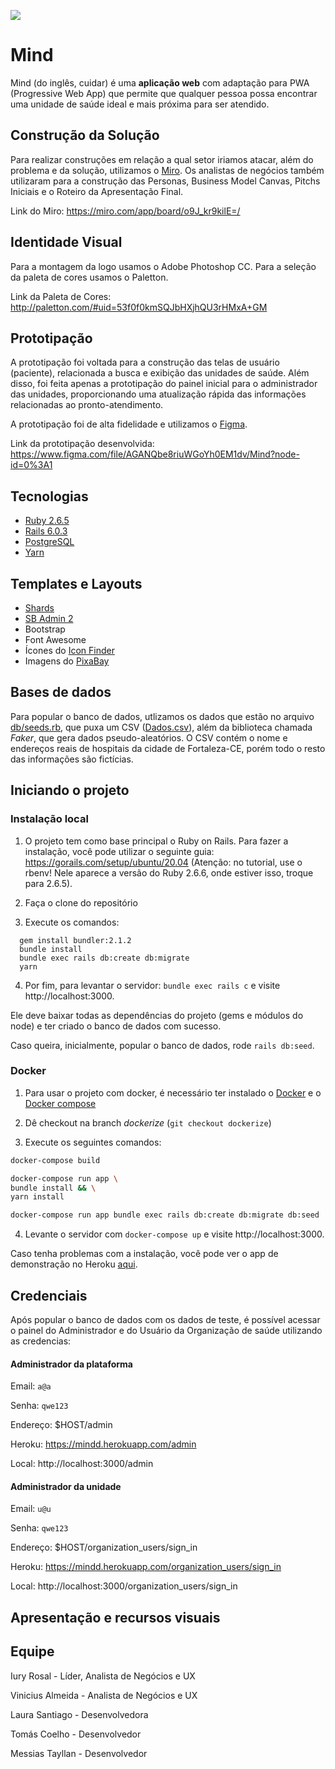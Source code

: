 ![](https://i.imgur.com/9GVyOgQ.png)

# Mind

Mind (do inglês, cuidar) é uma **aplicação web** com adaptação para PWA (Progressive Web App) que permite que qualquer pessoa possa encontrar uma unidade de saúde ideal e mais próxima para ser atendido.

## Construção da Solução
Para realizar construções em relação a qual setor iriamos atacar, além do problema e da solução, utilizamos o
[Miro](https://miro.com/app/board/o9J_kr9kilE=/). Os analistas de negócios também utilizaram para a construção das Personas, Business Model Canvas, Pitchs Iniciais e o Roteiro da Apresentação Final.

Link do Miro: https://miro.com/app/board/o9J_kr9kilE=/

## Identidade Visual
Para a montagem da logo usamos o Adobe Photoshop CC. Para a seleção da paleta de cores usamos o Paletton. 

Link da Paleta de Cores: http://paletton.com/#uid=53f0f0kmSQJbHXjhQU3rHMxA+GM

## Prototipação
A prototipação foi voltada para a construção das telas de usuário (paciente), relacionada a busca e exibição das unidades de saúde. Além disso, foi feita apenas a prototipação do painel inicial para o administrador das unidades, proporcionando uma atualização rápida das informações relacionadas ao pronto-atendimento. 

A prototipação foi de alta fidelidade e utilizamos o [Figma](https://www.figma.com/).

Link da prototipação desenvolvida: 
https://www.figma.com/file/AGANQbe8riuWGoYh0EM1dv/Mind?node-id=0%3A1

## Tecnologias

* [Ruby 2.6.5](https://www.ruby-lang.org/pt/)
* [Rails 6.0.3](https://rubyonrails.org/)
* [PostgreSQL](https://www.postgresql.org/)
* [Yarn](https://yarnpkg.com/)

## Templates e Layouts

* [Shards](https://designrevision.com/demo/shards/)
* [SB Admin 2](https://github.com/StartBootstrap/startbootstrap-sb-admin-2)
* Bootstrap
* Font Awesome
* Ícones do [Icon Finder](https://www.iconfinder.com/)
* Imagens do [PixaBay](https://pixabay.com)

## Bases de dados

Para popular o banco de dados, utlizamos os dados que estão no arquivo [db/seeds.rb](db/seeds.rb), que puxa um CSV ([Dados.csv](lib/assets/Dados.csv)), além da biblioteca chamada *Faker*, que gera dados pseudo-aleatórios.
O CSV contém o nome e endereços reais de hospitais da cidade de Fortaleza-CE, porém todo o resto das informações são fictícias.

## Iniciando o projeto

### Instalação local

1. O projeto tem como base principal o Ruby on Rails. Para fazer a instalação, você pode utilizar o seguinte guia: https://gorails.com/setup/ubuntu/20.04
(Atenção: no tutorial, use o rbenv! Nele aparece a versão do Ruby 2.6.6, onde estiver isso, troque para 2.6.5).

2. Faça o clone do repositório

3. Execute os comandos:
```
  gem install bundler:2.1.2
  bundle install
  bundle exec rails db:create db:migrate
  yarn
```

4. Por fim, para levantar o servidor: `bundle exec rails c` e visite http://localhost:3000.


Ele deve baixar todas as dependências do projeto (gems e módulos do node) e ter criado o banco de dados com sucesso.

Caso queira, inicialmente, popular o banco de dados, rode `rails db:seed`.

### Docker

1. Para usar o projeto com docker, é necessário ter instalado o [Docker](https://github.com/docker/docker-ce) e o [Docker compose](https://github.com/docker/compose)

2. Dê checkout na branch *dockerize* (`git checkout dockerize`)

3. Execute os seguintes comandos:
```bash
docker-compose build

docker-compose run app \
bundle install && \
yarn install

docker-compose run app bundle exec rails db:create db:migrate db:seed

```
4. Levante o servidor com `docker-compose up` e visite http://localhost:3000.

Caso tenha problemas com a instalação, você pode ver o app de demonstração no Heroku [aqui](https://mindd.herokuapp.com/).

## Credenciais

Após popular o banco de dados com os dados de teste,
é possível acessar o painel do Administrador e do Usuário da Organização de saúde utilizando as credencias:

#### Administrador da plataforma

Email: `a@a`

Senha: `qwe123`

Endereço: $HOST/admin

Heroku: https://mindd.herokuapp.com/admin

Local: http://localhost:3000/admin

#### Administrador da unidade

Email: `u@u`

Senha: `qwe123`

Endereço: $HOST/organization_users/sign_in

Heroku: https://mindd.herokuapp.com/organization_users/sign_in

Local: http://localhost:3000/organization_users/sign_in

## Apresentação e recursos visuais

## Equipe
Iury Rosal - Líder, Analista de Negócios e UX

Vinicius Almeida - Analista de Negócios e UX

Laura Santiago - Desenvolvedora

Tomás Coelho - Desenvolvedor

Messias Tayllan - Desenvolvedor
